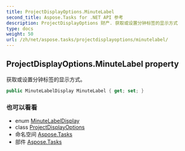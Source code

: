 ```yaml
---
title: ProjectDisplayOptions.MinuteLabel
second_title: Aspose.Tasks for .NET API 参考
description: ProjectDisplayOptions 财产. 获取或设置分钟标签的显示方式
type: docs
weight: 50
url: /zh/net/aspose.tasks/projectdisplayoptions/minutelabel/
---
```

## ProjectDisplayOptions.MinuteLabel property

获取或设置分钟标签的显示方式。

```csharp
public MinuteLabelDisplay MinuteLabel { get; set; }
```

### 也可以看看

* enum [MinuteLabelDisplay](../../minutelabeldisplay/)
* class [ProjectDisplayOptions](../)
* 命名空间 [Aspose.Tasks](../../projectdisplayoptions/)
* 部件 [Aspose.Tasks](../../../)


